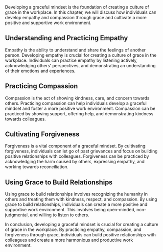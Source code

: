 
Developing a graceful mindset is the foundation of creating a culture of grace in the workplace. In this chapter, we will discuss how individuals can develop empathy and compassion through grace and cultivate a more positive and supportive work environment.

Understanding and Practicing Empathy
------------------------------------

Empathy is the ability to understand and share the feelings of another person. Developing empathy is crucial for creating a culture of grace in the workplace. Individuals can practice empathy by listening actively, acknowledging others' perspectives, and demonstrating an understanding of their emotions and experiences.

Practicing Compassion
---------------------

Compassion is the act of showing kindness, care, and concern towards others. Practicing compassion can help individuals develop a graceful mindset and foster a more positive work environment. Compassion can be practiced by showing support, offering help, and demonstrating kindness towards colleagues.

Cultivating Forgiveness
-----------------------

Forgiveness is a vital component of a graceful mindset. By cultivating forgiveness, individuals can let go of past grievances and focus on building positive relationships with colleagues. Forgiveness can be practiced by acknowledging the harm caused by others, expressing empathy, and working towards reconciliation.

Using Grace to Build Relationships
----------------------------------

Using grace to build relationships involves recognizing the humanity in others and treating them with kindness, respect, and compassion. By using grace to build relationships, individuals can create a more positive and supportive work environment. This involves being open-minded, non-judgmental, and willing to listen to others.

In conclusion, developing a graceful mindset is crucial for creating a culture of grace in the workplace. By practicing empathy, compassion, and forgiveness through grace, individuals can build positive relationships with colleagues and create a more harmonious and productive work environment.
